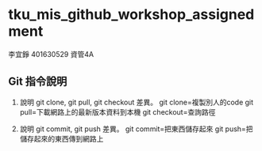 # tku_mis_github_workshop_assignedment
李宜錚 401630529 資管4A

## Git 指令說明

1. 說明 git clone, git pull, git checkout 差異。
    git clone=複製別人的code
    git pull=下載網路上的最新版本資料到本機
    git checkout=查詢路徑

2. 說明 git commit, git push 差異。
    git commit=把東西儲存起來
    git push=把儲存起來的東西傳到網路上
